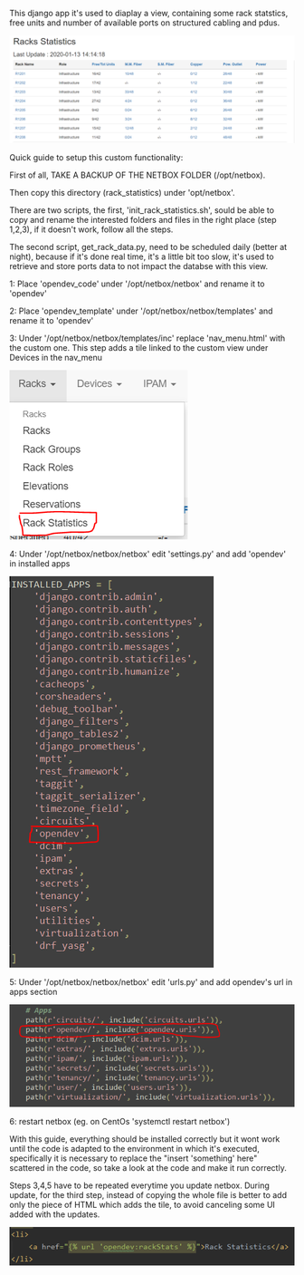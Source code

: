This django app it's used to diaplay a view, containing some rack statstics, free units and number of available ports on structured cabling and pdus.

![NetBox](screens/demo_page.PNG "Demo page")

Quick guide to setup this custom functionality:

First of all, TAKE A BACKUP OF THE NETBOX FOLDER (/opt/netbox).

Then copy this directory (rack_statistics) under 'opt/netbox'.

There are two scripts, the first, 'init_rack_statistics.sh', sould be able to copy and rename the interested folders and files in the right place (step 1,2,3), 
if it doesn't work, follow all the steps.

The second script, get_rack_data.py, need to be scheduled daily (better at night), because if it's done real time, it's a little bit too slow,
it's used to retrieve and store ports data to not impact the databse with this view. 

1: Place 'opendev_code' under '/opt/netbox/netbox' and rename it to 'opendev'

2: Place 'opendev_template' under '/opt/netbox/netbox/templates' and rename it to 'opendev'

3: Under '/opt/netbox/netbox/templates/inc' replace 'nav_menu.html' with the custom one.
	This step adds a tile linked to the custom view under Devices in the nav_menu
	
![NetBox](screens/nav_menu.PNG "Nav menu")
	
4: Under '/opt/netbox/netbox/netbox' edit 'settings.py' and add 'opendev' in installed apps

![NetBox](screens/installed_app.PNG "Installed apps")

5: Under '/opt/netbox/netbox/netbox' edit 'urls.py' and add opendev's url in apps section

![NetBox](screens/urls.PNG "Urls")

6: restart netbox (eg. on CentOs 'systemctl restart netbox')

With this guide, everything should be installed correctly but it wont work until the code is adapted to the environment in which it's executed, 
specifically it is necessary to replace the "insert 'something' here" scattered in the code, so take a look at the code and make it run correctly.

Steps 3,4,5 have to be repeated everytime you update netbox.
During update, for the third step, instead of copying the whole file is better to add only the piece of HTML which adds the tile, to avoid canceling some UI added with the updates.

![NetBox](screens/html.PNG "html")
